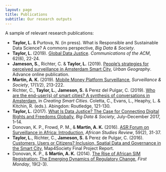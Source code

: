 ```yaml
---
layout: page
title: Publications
subtitle: Our research outputs
---
```


A sample of relevant research publications:
- **Taylor, L.** & Purtova, N. (in press). What is Responsible and Sustainable Data Science? A commons perspective, _Big Data & Society_.
- **Taylor, L.** (2019). [Global Data Justice](https://ssrn.com/abstract=3415106). _Communications of the ACM_, 62(6), 22-24.
- **Jameson, S.**, Richter, C. & **Taylor, L.** (2019). [People’s strategies for perceived surveillance in Amsterdam Smart City](https://doi.org/10.1080/02723638.2019.1614369), _Urban Geography_. Advance online publication.
- **Martin, A. K.** (2019). [Mobile Money Platform Surveillance](https://doi.org/10.24908/ss.v17i1/2.12924), _Surveillance & Society_, 17(1/2), 213-222.
- Richter, C., **Taylor, L.**, **Jameson, S.** & Perez del Pulgar, C. (2019). <a href="https://www.routledge.com/Creating-Smart-Cities-1st-Edition/Coletta-Evans-Heaphy-Kitchin/p/book/9780815396253" target="_blank"> Who are the end-user(s) of smart cities? A synthesis of conversations in Amsterdam,</a> in _Creating Smart Cities_. Coletta, C., Evans, L., Heaphy, L. & Kitchin, R. (eds.). Abingdon: Routledge, 121-130.
- **Taylor, L.** (2017). <a href="https://doi.org/10.1177/2053951717736335" target="_blank"> What Is Data Justice? The Case for Connecting Digital Rights and Freedoms Globally</a>, _Big Data & Society_, July–December 2017, 1–14.
- Donovan, K. P., Frowd, P. M., & **Martin, A. K.** (2016). <a href="https://doi.org/10.1017/asr.2016.35" target="_blank"> ASR Forum on Surveillance in Africa: Introduction</a>, _African Studies Review_, 59(2), 31-37.
- **Taylor, L.**, Richter, C., **Jameson, S.** & Perez de Pulgar, C. (2016). <a href="https://ssrn.com/abstract=2792565" target="_blank"> Customers, Users or Citizens? Inclusion, Spatial Data and Governance in the Smart City</a>, Map4Society Final Project Report.
- Donovan, K. P., & **Martin, A. K.** (2014). <a href="http://dx.doi.org/10.5210/fm.v19i2.4351" target="_blank">The Rise of African SIM Registration: The Emerging Dynamics of Regulatory Change</a>, _First Monday_, 19(2-3).

